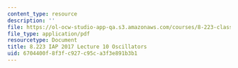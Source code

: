 ```yaml
---
content_type: resource
description: ''
file: https://ol-ocw-studio-app-qa.s3.amazonaws.com/courses/8-223-classical-mechanics-ii-january-iap-2017/6704400f8f3fc927c95ca3f3e891b3b1_MIT8_223IAP17_Lec10.pdf
file_type: application/pdf
resourcetype: Document
title: 8.223 IAP 2017 Lecture 10 Oscillators
uid: 6704400f-8f3f-c927-c95c-a3f3e891b3b1
---
```

